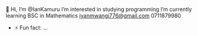 👋 Hi, I’m @IanKamuru
I’m interested in studying programming
I’m currently learning BSC in Mathematics
iyanmwangi776@gmail.com
0711879980
- ⚡ Fun fact: ...

<!---
IanKamuru/IanKamuru is a ✨ special ✨ repository because its `README.md` (this file) appears on your GitHub profile.
You can click the Preview link to take a look at your changes.
--->

